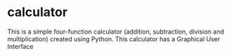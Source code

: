 # calculator
This is a simple four-function calculator (addition, subtraction, division and
multiplication) created using Python. This calculator has a Graphical User Interface
